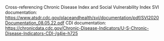 Cross-referencing Chronic Disease Index and Social Vulnerability Index
SVI documentation: https://www.atsdr.cdc.gov/placeandhealth/svi/documentation/pdf/SVI2020Documentation_08.05.22.pdf
CDI documentation: https://chronicdata.cdc.gov/Chronic-Disease-Indicators/U-S-Chronic-Disease-Indicators-CDI-/g4ie-h725
